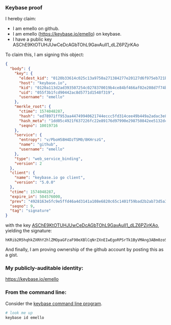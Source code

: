 ### Keybase proof

I hereby claim:

  * I am emello on github.
  * I am emello (https://keybase.io/emello) on keybase.
  * I have a public key ASChE9KtOTUHJUwCeDcAGbTOhL9GavAuII1_dLZ6PZjrKAo

To claim this, I am signing this object:

```json
{
  "body": {
    "key": {
      "eldest_kid": "0120b33614c025c13a9750a271384277e20127d6f975eb721b0e379a0b21a09256160a",
      "host": "keybase.io",
      "kid": "0120a113d2ad393507254c0278370019b4ce84bf466af02e208d7f74b67a3d98eb280a",
      "uid": "055f3b1fcd90442ac8d5771d1548f319",
      "username": "emello"
    },
    "merkle_root": {
      "ctime": 1574048287,
      "hash": "ed78971ff953aa44749940621744eccc5fd314cee49b449a2adac3e8ac1dd94b1527d8b758d3c1d33f79581f48cd0c9478885f0fc99e691f270f30a63cc7637b",
      "hash_meta": "1dd05c4921f637226fc22e89176d97990e298750842ee5132dce23f6d5f7ca67",
      "seqno": 10019716
    },
    "service": {
      "entropy": "v/PboH58H4DzTSM0/8KHrszG",
      "name": "github",
      "username": "emello"
    },
    "type": "web_service_binding",
    "version": 2
  },
  "client": {
    "name": "keybase.io go client",
    "version": "5.0.0"
  },
  "ctime": 1574048287,
  "expire_in": 504576000,
  "prev": "4928163e5fc9e5ffd46a4d3141a108e6820c65c1401f59bad2b2ab73d5a37d0e",
  "seqno": 9,
  "tag": "signature"
}
```

with the key [ASChE9KtOTUHJUwCeDcAGbTOhL9GavAuII1_dLZ6PZjrKAo](https://keybase.io/emello), yielding the signature:

```
hKRib2R5hqhkZXRhY2hlZMOpaGFzaF90eXBlCqNrZXnEIwEgoRPSrTk1ByVMAng3ABm0zoS/RmrwLiCNf3S2ej2Y6ygKp3BheWxvYWTESpcCCcQgSSgWPl/J5f/Uak0xQaEI5oIMZcFAH1m60rKrc9WjfQ7EIFof0d53JJLPnASJKIFJjrLJhRWv9QCCqh9tNiWh2NJdAgHCo3NpZ8RAS5etTnYOr+C5G27uSyyh8NOKAuIjWb0YqZUDI0cxdq26PwiObG8nPtd53LJflSsrR0ok21lRYyX9OiH8MypDCKhzaWdfdHlwZSCkaGFzaIKkdHlwZQildmFsdWXEID7j0fOjTsJ9uwB8iVVI+Zr520VbVhYiHE1Qja3RfcHmo3RhZ80CAqd2ZXJzaW9uAQ==

```

And finally, I am proving ownership of the github account by posting this as a gist.

### My publicly-auditable identity:

https://keybase.io/emello

### From the command line:

Consider the [keybase command line program](https://keybase.io/download).

```bash
# look me up
keybase id emello
```
